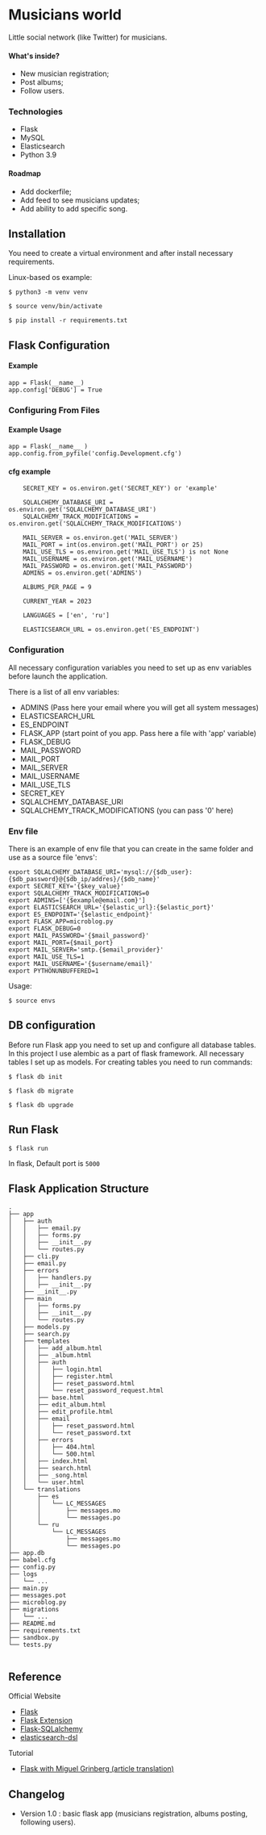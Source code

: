 # Musicians world

Little social network (like Twitter) for musicians. 

#### What's inside?
 - New musician registration;
 - Post albums;
 - Follow users.

### Technologies

- Flask
- MySQL
- Elasticsearch
- Python 3.9

#### Roadmap
- Add dockerfile;
- Add feed to see musicians updates;
- Add ability to add specific song.

## Installation

You need to create a virtual environment and after install necessary requirements.

Linux-based os example:

```
$ python3 -m venv venv

$ source venv/bin/activate

$ pip install -r requirements.txt
```

## Flask Configuration

#### Example

```
app = Flask(__name__)
app.config['DEBUG'] = True
```
### Configuring From Files

#### Example Usage

```
app = Flask(__name__ )
app.config.from_pyfile('config.Development.cfg')
```

#### cfg example

```
    SECRET_KEY = os.environ.get('SECRET_KEY') or 'example'

    SQLALCHEMY_DATABASE_URI = os.environ.get('SQLALCHEMY_DATABASE_URI')
    SQLALCHEMY_TRACK_MODIFICATIONS = os.environ.get('SQLALCHEMY_TRACK_MODIFICATIONS')

    MAIL_SERVER = os.environ.get('MAIL_SERVER')
    MAIL_PORT = int(os.environ.get('MAIL_PORT') or 25)
    MAIL_USE_TLS = os.environ.get('MAIL_USE_TLS') is not None
    MAIL_USERNAME = os.environ.get('MAIL_USERNAME')
    MAIL_PASSWORD = os.environ.get('MAIL_PASSWORD')
    ADMINS = os.environ.get('ADMINS')

    ALBUMS_PER_PAGE = 9

    CURRENT_YEAR = 2023

    LANGUAGES = ['en', 'ru']

    ELASTICSEARCH_URL = os.environ.get('ES_ENDPOINT')
```

### Configuration

All necessary configuration variables you need to set up as env variables before launch the application.

There is a list of all env variables:
- ADMINS (Pass here your email where you will get all system messages)
- ELASTICSEARCH_URL
- ES_ENDPOINT
- FLASK_APP (start point of you app. Pass here a file with 'app' variable)
- FLASK_DEBUG
- MAIL_PASSWORD
- MAIL_PORT
- MAIL_SERVER
- MAIL_USERNAME
- MAIL_USE_TLS
- SECRET_KEY
- SQLALCHEMY_DATABASE_URI
- SQLALCHEMY_TRACK_MODIFICATIONS (you can pass '0' here)

### Env file
There is an example of env file that you can create in the same folder and use as a source file 'envs':
```
export SQLALCHEMY_DATABASE_URI='mysql://{$db_user}:{$db_password}@{$db_ip/addres}/{$db_name}'
export SECRET_KEY='{$key_value}'
export SQLALCHEMY_TRACK_MODIFICATIONS=0
export ADMINS=['{$example@email.com}']
export ELASTICSEARCH_URL='{$elastic_url}:{$elastic_port}'
export ES_ENDPOINT='{$elastic_endpoint}'
export FLASK_APP=microblog.py
export FLASK_DEBUG=0
export MAIL_PASSWORD='{$mail_password}'
export MAIL_PORT={$mail_port}
export MAIL_SERVER='smtp.{$email_provider}'
export MAIL_USE_TLS=1
export MAIL_USERNAME='{$username/email}'
export PYTHONUNBUFFERED=1
```
Usage:
```
$ source envs
```

## DB configuration
Before run Flask app you need to set up and configure all database tables. In this project I use alembic as a part of 
flask framework. All necessary tables I set up as models. For creating tables you need to run commands:

```
$ flask db init

$ flask db migrate

$ flask db upgrade
```
 

## Run Flask
```
$ flask run
```
In flask, Default port is `5000`

## Flask Application Structure 
```
.
├── app
│   ├── auth
│   │   ├── email.py
│   │   ├── forms.py
│   │   ├── __init__.py
│   │   └── routes.py
│   ├── cli.py
│   ├── email.py
│   ├── errors
│   │   ├── handlers.py
│   │   ├── __init__.py
│   ├── __init__.py
│   ├── main
│   │   ├── forms.py
│   │   ├── __init__.py
│   │   └── routes.py
│   ├── models.py
│   ├── search.py
│   ├── templates
│   │   ├── add_album.html
│   │   ├── _album.html
│   │   ├── auth
│   │   │   ├── login.html
│   │   │   ├── register.html
│   │   │   ├── reset_password.html
│   │   │   └── reset_password_request.html
│   │   ├── base.html
│   │   ├── edit_album.html
│   │   ├── edit_profile.html
│   │   ├── email
│   │   │   ├── reset_password.html
│   │   │   └── reset_password.txt
│   │   ├── errors
│   │   │   ├── 404.html
│   │   │   └── 500.html
│   │   ├── index.html
│   │   ├── search.html
│   │   ├── _song.html
│   │   └── user.html
│   └── translations
│       ├── es
│       │   └── LC_MESSAGES
│       │       ├── messages.mo
│       │       └── messages.po
│       └── ru
│           └── LC_MESSAGES
│               ├── messages.mo
│               └── messages.po
├── app.db
├── babel.cfg
├── config.py
├── logs
│   └── ...
├── main.py
├── messages.pot
├── microblog.py
├── migrations
│   └── ...
├── README.md
├── requirements.txt
├── sandbox.py
└── tests.py


```

## Reference

Official Website

- [Flask](http://flask.pocoo.org/)
- [Flask Extension](http://flask.pocoo.org/extensions/)
- [Flask-SQLalchemy](http://flask-sqlalchemy.pocoo.org/2.1/)
- [elasticsearch-dsl](http://elasticsearch-dsl.readthedocs.io/en/latest/index.html)

Tutorial

- [Flask with Miguel Grinberg (article translation)](https://habr.com/ru/articles/346306/) 

## Changelog
- Version 1.0 : basic flask app (musicians registration, albums posting, following users).